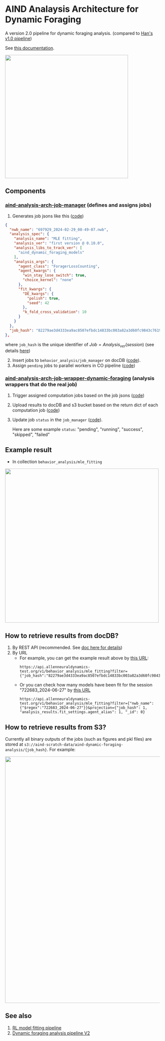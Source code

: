 # AIND Analaysis Architecture for Dynamic Foraging

A version 2.0 pipeline for dynamic foraging analysis. (compared to [Han's v1.0 pipeline](https://github.com/AllenNeuralDynamics/aind-foraging-behavior-bonsai-trigger-pipeline))

See [this documentation](https://alleninstitute.sharepoint.com/:w:/s/NeuralDynamics/EU0Nq3tPleRInc2dS6ZLj7IBOIUWv71FZLNAcw_DqHqWlw?e=Mb5k9B).

<img src="https://github.com/user-attachments/assets/e102a925-47ff-40d8-872a-4735fb9d72a3" width=400>

## Components
### [aind-analysis-arch-job-manager](https://github.com/AllenNeuralDynamics/aind-analysis-arch-job-manager) (defines and assigns jobs)
1. Generates job jsons like this ([code](https://github.com/AllenNeuralDynamics/aind-analysis-arch-job-manager/blob/d87bbb1e38bc01c474ee65e6478c952a0bb84fbd/code/run_capsule.py#L67-L74))
```json
{
  "nwb_name": "697929_2024-02-29_08-49-07.nwb",
  "analysis_spec": {
    "analysis_name": "MLE fitting",
    "analysis_ver": "first version @ 0.10.0",
    "analysis_libs_to_track_ver": [
      "aind_dynamic_foraging_models"
    ],
    "analysis_args": {
      "agent_class": "ForagerLossCounting",
      "agent_kwargs": {
        "win_stay_lose_switch": true,
        "choice_kernel": "none"
      },
      "fit_kwargs": {
        "DE_kwargs": {
          "polish": true,
          "seed": 42
        },
        "k_fold_cross_validation": 10
      }
    }
  },
  "job_hash": "82279ae3d4333ea9ac8507efbdc14833bc003a82a3d60fc9843c7619572657de"
},
```
  where `job_hash` is the unique identifier of $Job = Analysis_{ver}(session)$ (see details [here](https://github.com/AllenNeuralDynamics/aind-dynamic-foraging-models/issues/33#issue-2503995854))

2. Insert jobs to `behavior_analysis/job_manager` on docDB ([code](https://github.com/AllenNeuralDynamics/aind-analysis-arch-job-manager/blob/d87bbb1e38bc01c474ee65e6478c952a0bb84fbd/code/run_capsule.py#L130)).
3. Assign `pending` jobs to parallel workers in CO pipeline ([code](https://github.com/AllenNeuralDynamics/aind-analysis-arch-job-manager/blob/d87bbb1e38bc01c474ee65e6478c952a0bb84fbd/code/run_capsule.py#L135-L143))
### [aind-analysis-arch-job-wrapper-dynamic-foraging](https://github.com/AllenNeuralDynamics/aind-analysis-arch-job-wrapper-dynamic-foraging) (analysis wrappers that do the real job)
1. Trigger assigned computation jobs based on the job jsons ([code](https://github.com/AllenNeuralDynamics/aind-analysis-arch-job-wrapper-dynamic-foraging/blob/92837a31a4f1f16d8e20c336b8da356466a0f940/code/run_capsule.py#L155))
2. Upload results to docDB and s3 bucket based on the return dict of each computation job ([code](https://github.com/AllenNeuralDynamics/aind-analysis-arch-job-wrapper-dynamic-foraging/blob/92837a31a4f1f16d8e20c336b8da356466a0f940/code/run_capsule.py#L125))
3. Update job `status` in the `job_manager` ([code](https://github.com/AllenNeuralDynamics/aind-analysis-arch-job-wrapper-dynamic-foraging/blob/92837a31a4f1f16d8e20c336b8da356466a0f940/code/run_capsule.py#L130-L140)).

   Here are some example `status`: "pending", "running", "success", "skipped", "failed"

## Example result
- In collection `behavior_analysis/mle_fitting`
<img src="https://github.com/user-attachments/assets/c893d6ba-a59d-4b7e-ab59-5d023cbb5906" width=500>

## How to retrieve results from docDB?
1. By REST API (recommended. See [doc here for details](https://aind-data-access-api.readthedocs.io/en/latest/UserGuide.html#document-database-docdb))
2. By URL
    - For example, you can get the example result above by [this URL](https://api.allenneuraldynamics-test.org/v1/behavior_analysis/mle_fitting?filter={%22job_hash%22:%2282279ae3d4333ea9ac8507efbdc14833bc003a82a3d60fc9843c7619572657de%22}):
      ```
      https://api.allenneuraldynamics-test.org/v1/behavior_analysis/mle_fitting?filter={"job_hash":"82279ae3d4333ea9ac8507efbdc14833bc003a82a3d60fc9843c7619572657de"}
      ```
    - Or you can check how many models have been fit for the session "722683_2024-06-27" by [this URL](https://api.allenneuraldynamics-test.org/v1/behavior_analysis/mle_fitting?filter={%22nwb_name%22:{%22$regex%22:%22722683_2024-06-27%22}}&projection={%22job_hash%22:%201,%20%22analysis_results.fit_settings.agent_alias%22:%201,%20%22_id%22:%200})
      ```
      https://api.allenneuraldynamics-test.org/v1/behavior_analysis/mle_fitting?filter={"nwb_name":{"$regex":"722683_2024-06-27"}}&projection={"job_hash": 1, "analysis_results.fit_settings.agent_alias": 1, "_id": 0}
      ```
## How to retrieve results from S3?

Currently all binary outputs of the jobs (such as figures and pkl files) are stored at `s3://aind-scratch-data/aind-dynamic-foraging-analysis/{job_hash}`. For example:

<img src="https://github.com/user-attachments/assets/6b2a2cf8-e74c-47d0-af90-dc0a59203d2e" width=800>

## See also
1. [RL model fitting pipeline](https://github.com/AllenNeuralDynamics/aind-dynamic-foraging-models/issues/33)
2. [Dynamic foraging analysis pipeline V2](https://github.com/AllenNeuralDynamics/aind-foraging-behavior-bonsai-trigger-pipeline/issues/4)

